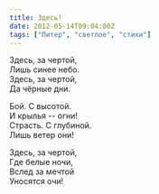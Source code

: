 ```yaml
---
title: Здесь!
date: 2012-05-14T09:04:00Z
tags: ["Питер", "светлое", "стихи"]
---
```


Здесь, за чертой,  
Лишь синее небо.  
Здесь, за чертой,  
Да чёрные дни.  

Бой. С высотой.  
И крылья -- огни!  
Страсть. С глубиной.  
Лишь ветер они!  

Здесь, за чертой,  
Где белые ночи,  
Вслед за мечтой  
Уносятся очи!  
